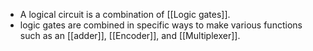 - A logical circuit is a combination of [[Logic gates]].
- logic gates are combined in specific ways to make various functions such as an [[adder]], [[Encoder]], and [[Multiplexer]].